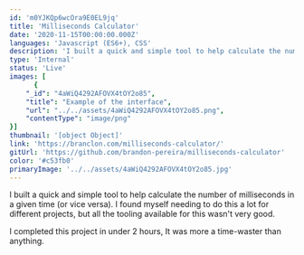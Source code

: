 ```yaml
---
id: 'm0YJKQp6wcOra9E0EL9jq'
title: 'Milliseconds Calculator'
date: '2020-11-15T00:00:00.000Z'
languages: 'Javascript (ES6+), CSS'
description: 'I built a quick and simple tool to help calculate the number of milliseconds in a given time (or vice versa).'
type: 'Internal'
status: 'Live'
images: [
      {
	"_id": "4aWiQ4292AFOVX4tOY2o85",
	"title": "Example of the interface",
	"url": "../../assets/4aWiQ4292AFOVX4tOY2o85.png",
	"contentType": "image/png"
}]
thumbnail: '[object Object]'
link: 'https://branclon.com/milliseconds-calculator/'
gitUrl: 'https://github.com/brandon-pereira/milliseconds-calculator'
color: '#c53fb0'
primaryImage: '../../assets/4aWiQ4292AFOVX4tOY2o85.jpg'
---
```


I built a quick and simple tool to help calculate the number of milliseconds in a given time (or vice versa). I found myself needing to do this a lot for different projects, but all the tooling available for this wasn't very good.

I completed this project in under 2 hours, It was more a time-waster than anything.
